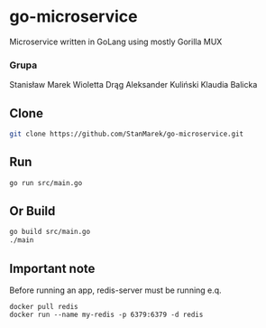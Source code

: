 # go-microservice
Microservice written in GoLang using mostly Gorilla MUX

### Grupa
Stanisław Marek
Wioletta Drąg
Aleksander Kuliński
Klaudia Balicka

## Clone
```bash
git clone https://github.com/StanMarek/go-microservice.git
```

## Run
```bash
go run src/main.go
```
## Or Build
```bash 
go build src/main.go
./main
```

## Important note
Before running an app, redis-server must be running
e.q.
```
docker pull redis
docker run --name my-redis -p 6379:6379 -d redis
```
